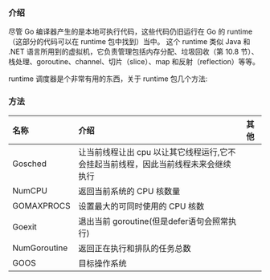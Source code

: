 ### 介绍
尽管 Go 编译器产生的是本地可执行代码，这些代码仍旧运行在 Go 的 runtime（这部分的代码可以在 runtime 包中找到）当中。
这个 runtime 类似 Java 和 .NET 语言所用到的虚拟机，它负责管理包括内存分配、垃圾回收（第 10.8 节）、栈处理、goroutine、channel、切片（slice）、map 和反射（reflection）等等。

runtime 调度器是个非常有用的东西，关于 runtime 包几个方法:

### 方法
|名称|介绍|其他|
|:---|:---|:---|
|Gosched|让当前线程让出 cpu 以让其它线程运行,它不会挂起当前线程，因此当前线程未来会继续执行||
|NumCPU|返回当前系统的 CPU 核数量||
|GOMAXPROCS|设置最大的可同时使用的 CPU 核数||
|Goexit|退出当前 goroutine(但是defer语句会照常执行)||
|NumGoroutine|返回正在执行和排队的任务总数||
|GOOS|目标操作系统||



